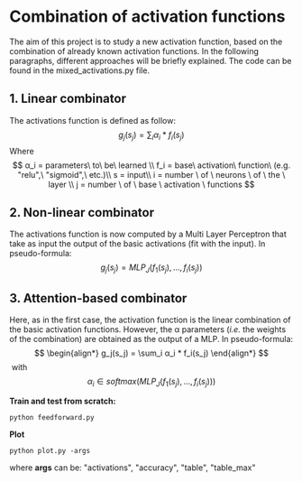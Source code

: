 # Combination of activation functions

The aim of this project is to study a new activation function, based on the combination of already known activation functions. In the following paragraphs, different approaches will be briefly explained. The code can be found in the mixed_activations.py file.



## 1. Linear combinator

The activations function is defined as follow:
$$
g_j(s_j) = \sum_i α_i * f_i(s_j)
$$
Where
$$
α_i = parameters\ to\ be\ learned \\
f_i = base\ activation\  function\ (e.g. "relu",\ "sigmoid",\ etc.)\\
s = input\\
i = number \ of \ neurons \ of \ the \ layer \\
j = number \ of \ base \ activation \ functions
$$




## 2. Non-linear combinator

The activations function is now computed by a Multi Layer Perceptron that take as input the output of the basic activations (fit with the input).  In pseudo-formula:
$$
g_j(s_j) = MLP_J(f_1(s_j), ... , f_i(s_j))
$$




## 3. Attention-based combinator

Here, as in the first case, the activation function is the linear combination of the basic activation functions. However, the α parameters (*i.e.* the weights of the combination)  are obtained as the output of a MLP. In pseudo-formula:
$$
\begin{align*}
g_j(s_j) = \sum_i α_i * f_i(s_j)
\end{align*}
$$
​																					with
$$
α_i \in softmax(MLP_J(f_1(s_j), ... , f_i(s_j)))
$$






**Train and test from scratch:**

```
python feedforward.py
```

**Plot**

```
python plot.py -args
```

where **args** can be: "activations", "accuracy", "table", "table_max"